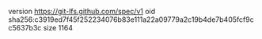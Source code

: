 version https://git-lfs.github.com/spec/v1
oid sha256:c3919ed7f45f252234076b83e111a22a09779a2c19b4de7b405fcf9cc5637b3c
size 1164
